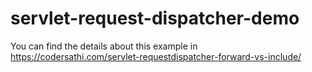 # servlet-request-dispatcher-demo
You can find the details about this example in https://codersathi.com/servlet-requestdispatcher-forward-vs-include/
